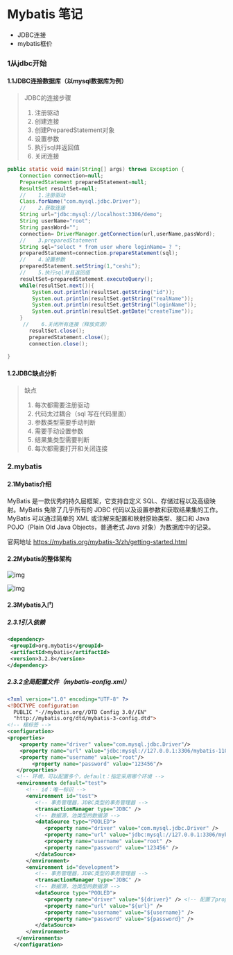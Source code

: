 # Mybatis 笔记

- JDBC连接
- mybatis框价

### 1从jdbc开始

#### 1.1JDBC连接数据库（以mysql数据库为例）

> JDBC的连接步骤
>
> 1. 注册驱动
> 2. 创建连接
> 3. 创建PreparedStatement对象 
> 4. 设置参数
> 5. 执行sql并返回值
> 6. 关闭连接

```java
public static void main(String[] args) throws Exception {
    Connection connection=null;
    PreparedStatement preparedStatement=null;
    ResultSet resultSet=null;
    //    1.注册驱动
    Class.forName("com.mysql.jdbc.Driver");
    //    2.获取连接
    String url="jdbc:mysql://localhost:3306/demo";
    String userName="root";
    String passWord="";
    connection= DriverManager.getConnection(url,userName,passWord);
    //    3.preparedStatement
    String sql="select * from user where loginName= ? ";
    preparedStatement=connection.prepareStatement(sql);
    //    4.设置参数
    preparedStatement.setString(1,"ceshi");
    //    5.执行sql并且返回值
    resultSet=preparedStatement.executeQuery();
    while(resultSet.next()){
        System.out.println(resultSet.getString("id"));
        System.out.println(resultSet.getString("realName"));
        System.out.println(resultSet.getString("loginName"));
        System.out.println(resultSet.getDate("createTime"));
    }
     //    6.关闭所有连接（释放资源）
       resultSet.close();
       preparedStatement.close();
       connection.close();
    
}
```

#### 1.2JDBC缺点分析

> 缺点
>
> 1. 每次都需要注册驱动
> 2. 代码太过耦合（sql 写在代码里面）
> 3. 参数类型需要手动判断
> 4. 需要手动设置参数
> 5. 结果集类型需要判断
> 6. 每次都需要打开和关闭连接

### 2.mybatis

#### 2.1Mybatis介绍

MyBatis 是一款优秀的持久层框架，它支持自定义 SQL、存储过程以及高级映射。MyBatis 免除了几乎所有的 JDBC 代码以及设置参数和获取结果集的工作。MyBatis 可以通过简单的 XML 或注解来配置和映射原始类型、接口和 Java POJO（Plain Old Java Objects，普通老式 Java 对象）为数据库中的记录。 

官网地址 <https://mybatis.org/mybatis-3/zh/getting-started.html> 

#### 2.2Mybatis的整体架构

![img](https://img-blog.csdn.net/20180701220233514?watermark/2/text/aHR0cHM6Ly9ibG9nLmNzZG4ubmV0L3pwY2FuZHpoag==/font/5a6L5L2T/fontsize/400/fill/I0JBQkFCMA==/dissolve/70) 



![img](https://img-blog.csdn.net/20180701220241831?watermark/2/text/aHR0cHM6Ly9ibG9nLmNzZG4ubmV0L3pwY2FuZHpoag==/font/5a6L5L2T/fontsize/400/fill/I0JBQkFCMA==/dissolve/70) 

#### 2.3Mybatis入门

##### 2.3.1引入依赖

```xml
<dependency> 
 <groupId>org.mybatis</groupId>
 <artifactId>mybatis</artifactId>
 <version>3.2.8</version> 
</dependency> 
```

##### 2.3.2全局配置文件（mybatis-config.xml）

```xml
<?xml version="1.0" encoding="UTF-8" ?>
<!DOCTYPE configuration
  PUBLIC "-//mybatis.org//DTD Config 3.0//EN"
  "http://mybatis.org/dtd/mybatis-3-config.dtd">
<!-- 根标签 -->
<configuration>
<properties>
	<property name="driver" value="com.mysql.jdbc.Driver"/>
	<property name="url" value="jdbc:mysql://127.0.0.1:3306/mybatis-110?useUnicode=true&amp;characterEncoding=utf-8&amp;allowMultiQueries=true"/>
	<property name="username" value="root"/>
    	<property name="password" value="123456"/>
   </properties>
   <!-- 环境，可以配置多个，default：指定采用哪个环境 -->
   <environments default="test">
      <!-- id：唯一标识 -->
      <environment id="test">
         <!-- 事务管理器，JDBC类型的事务管理器 -->
         <transactionManager type="JDBC" />
         <!-- 数据源，池类型的数据源 -->
         <dataSource type="POOLED">
            <property name="driver" value="com.mysql.jdbc.Driver" />
            <property name="url" value="jdbc:mysql://127.0.0.1:3306/mybatis-110" />
            <property name="username" value="root" />
            <property name="password" value="123456" />
         </dataSource>
      </environment>
      <environment id="development">
         <!-- 事务管理器，JDBC类型的事务管理器 -->
         <transactionManager type="JDBC" />
         <!-- 数据源，池类型的数据源 -->
         <dataSource type="POOLED">
            <property name="driver" value="${driver}" /> <!-- 配置了properties，所以可以直接引用 -->
            <property name="url" value="${url}" />
            <property name="username" value="${username}" />
            <property name="password" value="${password}" />
         </dataSource>
      </environment>
   </environments>
  </configuration>
```


